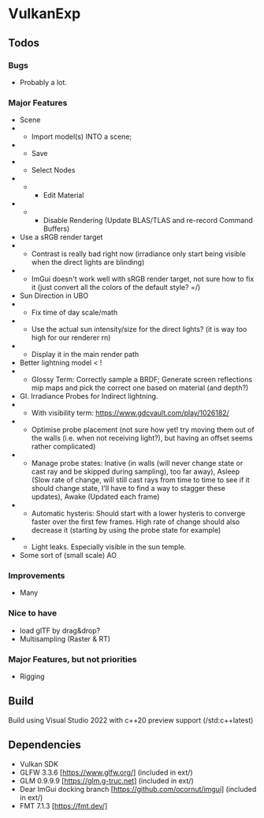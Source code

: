 # VulkanExp

## Todos

### Bugs
  - Probably a lot.

### Major Features
 - Scene
 - - Import model(s) INTO a scene;
 - - Save
 - - Select Nodes
 - - - Edit Material
 - - - Disable Rendering (Update BLAS/TLAS and re-record Command Buffers)
 - Use a sRGB render target
 - - Contrast is really bad right now (irradiance only start being visible when the direct lights are blinding)
 - - ImGui doesn't work well with sRGB render target, not sure how to fix it (just convert all the colors of the default style? =/)
 - Sun Direction in UBO
 - - Fix time of day scale/math
 - - Use the actual sun intensity/size for the direct lights? (it is way too high for our renderer rn)
 - - Display it in the main render path
 - Better lightning model < !
 - - Glossy Term: Correctly sample a BRDF; Generate screen reflections mip maps and pick the correct one based on material (and depth?)
 - GI. Irradiance Probes for Indirect lightning.
 - - With visibility term: https://www.gdcvault.com/play/1026182/
 - - Optimise probe placement (not sure how yet! try moving them out of the walls (i.e. when not receiving light?), but having an offset seems rather complicated)
 - - Manage probe states: Inative (in walls (will never change state or cast ray and be skipped during sampling), too far away), Asleep (Slow rate of change, will still cast rays from time to time to see if it should change state, I'll have to find a way to stagger these updates), Awake (Updated each frame)
 - - Automatic hysteris: Should start with a lower hysteris to converge faster over the first few frames. High rate of change should also decrease it (starting by using the probe state for example)
 - - Light leaks. Especially visible in the sun temple.
 - Some sort of (small scale) AO
 
### Improvements 
- Many

### Nice to have
 - load glTF by drag&drop?
 - Multisampling (Raster & RT)

### Major Features, but not priorities
 - Rigging

## Build

Build using Visual Studio 2022 with c++20 preview support (/std:c++latest)

## Dependencies

 - Vulkan SDK
 - GLFW 3.3.6 [https://www.glfw.org/] (included in ext/)
 - GLM 0.9.9.9 [https://glm.g-truc.net] (included in ext/)
 - Dear ImGui docking branch [https://github.com/ocornut/imgui] (included in ext/)
 - FMT 7.1.3 [https://fmt.dev/]